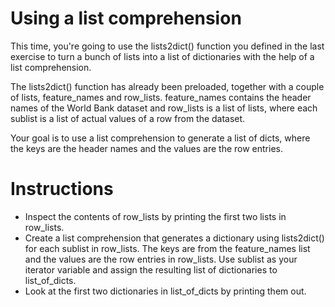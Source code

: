 # Using a list comprehension
This time, you're going to use the lists2dict() function you defined in the last exercise to turn a bunch of lists into a list of dictionaries with the help of a list comprehension.

The lists2dict() function has already been preloaded, together with a couple of lists, feature_names and row_lists. feature_names contains the header names of the World Bank dataset and row_lists is a list of lists, where each sublist is a list of actual values of a row from the dataset.

Your goal is to use a list comprehension to generate a list of dicts, where the keys are the header names and the values are the row entries.

# Instructions
- Inspect the contents of row_lists by printing the first two lists in row_lists.
- Create a list comprehension that generates a dictionary using lists2dict() for each sublist in row_lists. The keys are from the feature_names list and the values are the row entries in row_lists. Use sublist as your iterator variable and assign the resulting list of dictionaries to list_of_dicts.
- Look at the first two dictionaries in list_of_dicts by printing them out.
